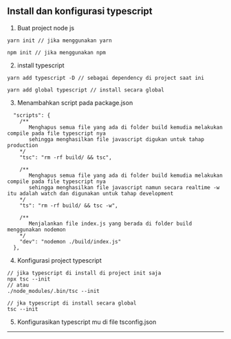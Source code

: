 ## Install dan konfigurasi typescript

1. Buat project node js

```
yarn init // jika menggunakan yarn

npm init // jika menggunakan npm
```

2. install typescript

```
yarn add typescript -D // sebagai dependency di project saat ini

yarn add global typescript // install secara global
```

3. Menambahkan script pada package.json

```
  "scripts": {
    /**
       Menghapus semua file yang ada di folder build kemudia melakukan compile pada file typescript nya
       sehingga menghasilkan file javascript digukan untuk tahap production
    */
    "tsc": "rm -rf build/ && tsc",

    /**
       Menghapus semua file yang ada di folder build kemudia melakukan compile pada file typescript nya
       sehingga menghasilkan file javascript namun secara realtime -w itu adalah watch dan digunakan untuk tahap development
    */
    "ts": "rm -rf build/ && tsc -w",

    /**
       Menjalankan file index.js yang berada di folder build menggunakan nodemon
    */
    "dev": "nodemon ./build/index.js"
  },
```

4. Konfigurasi project typescript

```
// jika typescript di install di project init saja
npx tsc --init
// atau
./node_modules/.bin/tsc --init

// jka typescript di install secara global
tsc --init
```

5. Konfigurasikan typescript mu di file tsconfig.json

---
